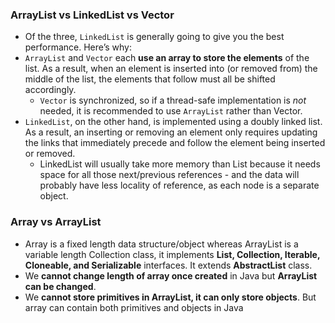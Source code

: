 ### ArrayList vs LinkedList vs Vector
- Of the three,  `LinkedList` is generally going to give you the best performance. Here’s why:
- `ArrayList` and  `Vector`  each **use an array to store the elements** of the list. As a result, when an element is inserted into (or removed from) the middle of the list, the elements that follow must all be shifted accordingly. 
	- `Vector`  is synchronized, so if a thread-safe implementation is  _not_  needed, it is recommended to use  `ArrayList`  rather than Vector.
- `LinkedList`, on the other hand, is implemented using a doubly linked list. As a result, an inserting or removing an element only requires updating the links that immediately precede and follow the element being inserted or removed. 	
	- LinkedList will usually take more memory than List because it needs space for all those next/previous references - and the data will probably have less locality of reference, as each node is a separate object.
### Array vs ArrayList
- Array is a fixed length data structure/object whereas ArrayList is a variable length Collection class, it implements **List<E>, Collection<E>, Iterable<E>, Cloneable, and Serializable** interfaces. It extends **AbstractList<E>** class.
- We **cannot change length of array once created** in Java but **ArrayList can be changed**.
- We **cannot store primitives in ArrayList, it can only store objects**. But array can contain both primitives and objects in Java
<!--stackedit_data:
eyJoaXN0b3J5IjpbLTYwNjg3NjE4Nl19
-->